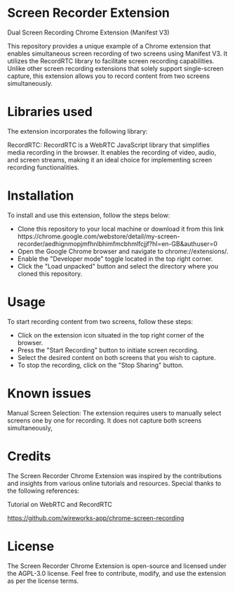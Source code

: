# Screen Recorder Extension
Dual Screen Recording Chrome Extension (Manifest V3)

This repository provides a unique example of a Chrome extension that enables simultaneous screen recording of two screens using Manifest V3. It utilizes the RecordRTC library to facilitate screen recording capabilities. Unlike other screen recording extensions that solely support single-screen capture, this extension allows you to record content from two screens simultaneously.

# Libraries used

The extension incorporates the following library:

RecordRTC: RecordRTC is a WebRTC JavaScript library that simplifies media recording in the browser. It enables the recording of video, audio, and screen streams, making it an ideal choice for implementing screen recording functionalities.

# Installation

To install and use this extension, follow the steps below:
<ul>
<li>Clone this repository to your local machine or download it from this link https://chrome.google.com/webstore/detail/my-screen-recorder/aedhignmopjmfhnlbhimfmcbhmlfcjjf?hl=en-GB&authuser=0</li>
<li>Open the Google Chrome browser and navigate to chrome://extensions/.</li>
<li>Enable the "Developer mode" toggle located in the top right corner.</li>
<li>Click the "Load unpacked" button and select the directory where you cloned this repository.</li>
</ul>

# Usage
To start recording content from two screens, follow these steps:
<ul>
<li>Click on the extension icon situated in the top right corner of the browser.</li>
<li>Press the "Start Recording" button to initiate screen recording.</li>
<li>Select the desired content on both screens that you wish to capture.</li>
<li>To stop the recording, click on the "Stop Sharing" button.</li>
</ul>



# Known issues

Manual Screen Selection: The extension requires users to manually select screens one by one for recording. It does not capture both screens simultaneously,

# Credits

The Screen Recorder Chrome Extension was inspired by the contributions and insights from various online tutorials and resources. Special thanks to the following references:

Tutorial on WebRTC and RecordRTC


https://github.com/wireworks-app/chrome-screen-recording

# License

The Screen Recorder Chrome Extension is open-source and licensed under the AGPL-3.0 license. Feel free to contribute, modify, and use the extension as per the license terms.


